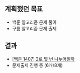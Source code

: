 ## 계획했던 목표
- 백준 알고리즘 문제 풀이
- 구름 알고리즘 문제 출제

## 결과
- [[백준 1407] 2로 몇 번 나누어질까](https://blog.naver.com/kerochuu/221664831373)
- 문제출제 진행 중 (6개/8개)

